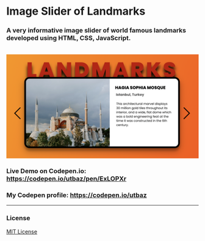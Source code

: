 # Image Slider of Landmarks

### A very informative image slider of world famous landmarks developed using HTML, CSS, JavaScript.  
<br/>
<img align="center" src="https://github.com/Uzafar90/Image_Slider/blob/main/landmark_slider.png"/>
<br/>

### Live Demo on Codepen.io:  https://codepen.io/utbaz/pen/ExLOPXr

### My Codepen profile:  https://codepen.io/utbaz

<hr/>

### License
[MIT License](LICENSE)
